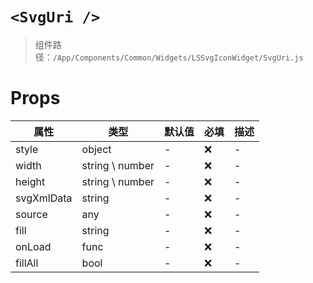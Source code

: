 # `<SvgUri />`

> 组件路径：`/App/Components/Common/Widgets/LSSvgIconWidget/SvgUri.js`

# Props

| 属性       | 类型            | 默认值 | 必填 | 描述 |
| ---------- | --------------- | ------ | ---- | ---- |
| style      | object          | -      | ❌   | -    |
| width      | string \ number | -      | ❌   | -    |
| height     | string \ number | -      | ❌   | -    |
| svgXmlData | string          | -      | ❌   | -    |
| source     | any             | -      | ❌   | -    |
| fill       | string          | -      | ❌   | -    |
| onLoad     | func            | -      | ❌   | -    |
| fillAll    | bool            | -      | ❌   | -    |
